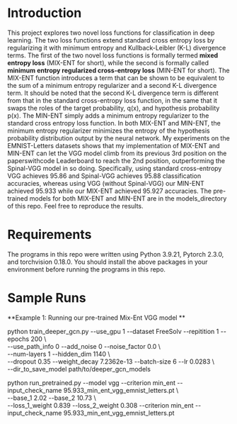 # Introduction
This project explores two novel loss functions for classification in deep learning. The two loss functions extend standard cross entropy loss by regularizing it with minimum entropy and Kullback-Leibler (K-L) divergence terms. The first of the two novel loss functions is formally termed **mixed entropy loss** (MIX-ENT for short),  while the second is formally called **minimum entropy regularized cross-entropy loss** (MIN-ENT for short). The MIX-ENT function introduces a term that can be shown to be equivalent to the sum of a minimum entropy regularizer and a second K-L divergence term. It should be noted that the second K-L divergence term is different from that in the standard cross-entropy loss function, in the same that it swaps the roles of the target probability, q(x), and hypothesis probability p(x). The MIN-ENT simply adds a minimum entropy regularizer to the standard cross entropy loss function. In both MIX-ENT and MIN-ENT, the minimum entropy regularizer minimizes the entropy of the hypothesis probability distribution output by the neural network. My experiments on the EMNIST-Letters datasets shows that my implementation of MIX-ENT and MIN-ENT can let the VGG model climb from its previous 3rd position on the paperswithcode Leaderboard to reach the 2nd position, outperforming the Spinal-VGG model in so doing. Specifically, using standard cross-entropy VGG achieves 95.86 and Spinal-VGG achieves 95.88 classification accuracies, whereas using VGG (without Spinal-VGG) our MIN-ENT achieved 95.933 while our MIX-ENT achieved 95.927 accuracies. The pre-trained models for both MIX-ENT and MIN-ENT are in the models_directory of this repo. Feel free to reproduce the results.   

# Requirements
The programs in this repo were written using Python 3.9.21, Pytorch 2.3.0, and torchvision 0.18.0. You should install the above packages in your environment before running the programs in this repo.

# Sample Runs
**Example 1: Running our pre-trained Mix-Ent VGG model ** 

python train_deeper_gcn.py  --use_gpu 1 --dataset FreeSolv --repitition 1 --epochs 200 \\ \
--use_path_info 0  --add_noise 0 --noise_factor 0.0  \\ \
--num-layers 1 --hidden_dim 1140  \\ \
--dropout 0.35  --weight_decay 7.2362e-13  --batch-size 6  --lr 0.0283 \\ \
--dir_to_save_model path/to/deeper_gcn_models

python run_pretrained.py  --model vgg  --criterion min_ent   --input_check_name  95.933_min_ent_vgg_emnist_letters.pt  \\ \
   --base_1  2.02   --base_2  10.73 \\ \
--loss_1_weight 0.839  --loss_2_weight 0.308   --criterion min_ent   --input_check_name  95.933_min_ent_vgg_emnist_letters.pt


